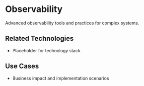 # Observability

Advanced observability tools and practices for complex systems.

## Related Technologies
- Placeholder for technology stack

## Use Cases
- Business impact and implementation scenarios

